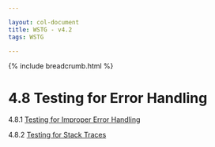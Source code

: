 ```yaml
---

layout: col-document
title: WSTG - v4.2
tags: WSTG

---
```


{% include breadcrumb.html %}
# 4.8 Testing for Error Handling

4.8.1 [Testing for Improper Error Handling](01-Testing_For_Improper_Error_Handling.md)

4.8.2 [Testing for Stack Traces](02-Testing_for_Stack_Traces.md)
